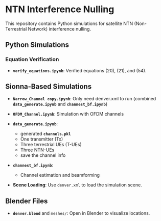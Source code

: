 # NTN Interference Nulling

This repository contains Python simulations for satellite NTN (Non-Terrestrial Network) interference nulling.

## Python Simulations
### Equation Verification
- **`verify_equations.ipynb`**: Verified equations (20), (21), and (54).

## Sionna-Based Simulations
- **`Narrow_Channel copy.ipynb`**: Only need denver.xml to run (combined **`data_generate.ipynb`** and **`channest_bf.ipynb`**)

- **`OFDM_Channel.ipynb`**: Simulation with OFDM channels

- **`data_generate.ipynb`**:
  - generated **`channels.pkl`**
  - One transmitter (Tx)
  - Three terrestrial UEs (T-UEs)
  - Three NTN-UEs
  - save the channel info
- **`channest_bf.ipynb`**: 
  - Channel estimation and beamforming

- **Scene Loading**: Use `denver.xml` to load the simulation scene.

## Blender Files
- **`denver.blend`** and `meshes/`: Open in Blender to visualize locations.

